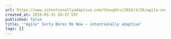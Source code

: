 ```yaml
---
url: https://www.intentionallyadaptive.com/thoughts/2018/3/28/agile-sorta-bores-me-now
created_at: 2018-03-31 20:27 UTC
published: false
title: '"Agile" Sorta Bores Me Now — intentionally adaptive'
tags: []
---
```



